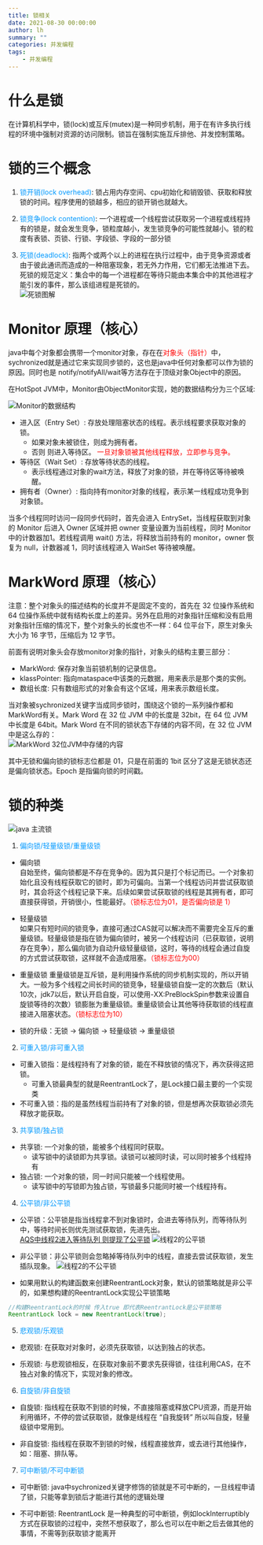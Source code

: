 ```yaml
---
title: 锁相关
date: 2021-08-30 00:00:00
author: lh
summary: ""
categories: 并发编程
tags: 
    - 并发编程
---
```


# 什么是锁
在计算机科学中，锁(lock)或互斥(mutex)是一种同步机制，用于在有许多执行线程的环境中强制对资源的访问限制。锁旨在强制实施互斥排他、并发控制策略。

# 锁的三个概念
1. <font color=#0099FF>锁开销(lock overhead)</font>: 锁占用内存空间、cpu初始化和销毁锁、获取和释放锁的时间。程序使用的锁越多，相应的锁开销也就越大。

2. <font color=#0099FF>锁竞争(lock contention)</font>: 一个进程或一个线程尝试获取另一个进程或线程持有的锁是，就会发生竞争，锁粒度越小，发生锁竞争的可能性就越小。锁的粒度有表锁、页锁、行锁、字段锁、字段的一部分锁

3. <font color=#0099FF>死锁(deadlock)</font>: 指两个或两个以上的进程在执行过程中，由于竞争资源或者由于彼此通讯而造成的一种阻塞现象，若无外力作用，它们都无法推进下去。  
死锁的规范定义：集合中的每一个进程都在等待只能由本集合中的其他进程才能引发的事件，那么该组进程是死锁的。  
![死锁图解](https://kubpang.gitee.io/sourceFile/Java/并发/锁相关-4.jpg)

# Monitor 原理（核心） 
java中每个对象都会携带一个monitor对象，存在在<font color=red>对象头（指针）</font>中，sychronized就是通过它来实现同步锁的，这也是java中任何对象都可以作为锁的原因。同时也是 notify/notifyAll/wait等方法存在于顶级对象Object中的原因。

在HotSpot JVM中，Monitor由ObjectMonitor实现，她的数据结构分为三个区域:

![Monitor的数据结构](https://kubpang.gitee.io/sourceFile/Java/并发/锁相关-2.png)  
* 进入区（Entry Set）: 存放处理阻塞状态的线程。表示线程要求获取对象的锁。  
    * 如果对象未被锁住，则成为拥有者。
    * 否则 则进入等待区。<font face="黑体" color=red> 一旦对象锁被其他线程释放，立即参与竞争。</font>
* 等待区（Wait Set）: 存放等待状态的线程。  
    * 表示线程通过对象的wait方法，释放了对象的锁，并在等待区等待被唤醒。
* 拥有者（Owner）: 指向持有monitor对象的线程，表示某一线程成功竞争到对象锁。

当多个线程同时访问一段同步代码时，首先会进入 EntrySet，当线程获取到对象的 Monitor 后进入 Owner 区域并把 owner 变量设置为当前线程，同时 Monitor 中的计数器加1。若线程调用 wait() 方法，将释放当前持有的 monitor，owner 恢复为 null，计数器减 1，同时该线程进入 WaitSet 等待被唤醒。

# MarkWord 原理（核心） 
注意：整个对象头的描述结构的长度并不是固定不变的，首先在 32 位操作系统和 64 位操作系统中就有结构长度上的差异。另外在启用的对象指针压缩和没有启用对象指针压缩的情况下，整个对象头的长度也不一样：64 位平台下，原生对象头大小为 16 字节，压缩后为 12 字节。

前面有说明对象头会存放monitor对象的指针，对象头的结构主要三部分：
* MarkWord: 保存对象当前锁机制的记录信息。
* klassPointer: 指向mataspace中该类的元数据，用来表示是那个类的实例。
* 数组长度: 只有数组形式的对象会有这个区域，用来表示数组长度。

当对象被sychronized关键字当成同步锁时，围绕这个锁的一系列操作都和MarkWord有关。Mark Word 在 32 位 JVM 中的长度是 32bit，在 64 位 JVM 中长度是 64bit。Mark Word 在不同的锁状态下存储的内容不同，在 32 位 JVM 中是这么存的：  
![MarkWord 32位JVM中存储的内容](https://kubpang.gitee.io/sourceFile/Java/并发/锁相关-3.png)  

其中无锁和偏向锁的锁标志位都是 01，只是在前面的 1bit 区分了这是无锁状态还是偏向锁状态。Epoch 是指偏向锁的时间戳。

# 锁的种类
![java 主流锁](https://kubpang.gitee.io/sourceFile/Java/并发/锁相关-5.png)

1. <font color=#0099FF>偏向锁/轻量级锁/重量级锁</font>  
* 偏向锁  
自始至终，偏向锁都是不存在竞争的。因为其只是打个标记而已。一个对象初始化且没有线程获取它的锁时，即为可偏向。当第一个线程访问并尝试获取锁时，其会将这个线程记录下来。后续如果尝试获取锁的线程是其拥有者，即可直接获得锁，开销很小，性能最好。<font color=red>（锁标志位为01，是否偏向锁是 1）</font>

* 轻量级锁  
如果只有短时间的锁竞争，直接可通过CAS就可以解决而不需要完全互斥的重量级锁。轻量级锁是指在锁为偏向锁时，被另一个线程访问（已获取锁，说明存在竞争），那么偏向锁为自动升级轻量级锁，这时，等待的线程会通过自旋的方式尝试获取锁，这样就不会造成阻塞。<font color=red>（锁标志位为00）</font>

* 重量级锁
重量级锁是互斥锁，是利用操作系统的同步机制实现的，所以开销大。一般为多个线程之间长时间的锁竞争，轻量级锁自旋一定的次数后（默认10次，jdk7以后，默认开启自旋，可以使用-XX:PreBlockSpin参数来设置自旋锁等待的次数）锁膨胀为重量级锁。重量级锁会让其他等待获取锁的线程直接进入阻塞状态。<font color=red>（锁标志位为10）</font>


* 锁的升级：无锁 -> 偏向锁 -> 轻量级锁 -> 重量级锁

2. <font color=#0099FF>可重入锁/非可重入锁</font>  
* 可重入锁指：是线程持有了对象的锁，能在不释放锁的情况下，再次获得这把锁。
    * 可重入锁最典型的就是ReentrantLock了，是Lock接口最主要的一个实现类
* 不可重入锁：指的是虽然线程当前持有了对象的锁，但是想再次获取锁必须先释放才能获取。  

3. <font color=#0099FF>共享锁/独占锁</font>  
* 共享锁: 一个对象的锁，能被多个线程同时获取。
    * 读写锁中的读锁即为共享锁。读锁可以被同时读，可以同时被多个线程持有
* 独占锁: 一个对象的锁，同一时间只能被一个线程使用。
    * 读写锁中的写锁即为独占锁，写锁最多只能同时被一个线程持有。

4. <font color=#0099FF>公平锁/非公平锁</font> 
* 公平锁：公平锁是指当线程拿不到对象锁时，会进去等待队列，而等待队列中，等待时间长则优先测试获取锁，先进先出。  
[AQS中线程2进入等待队列 则提现了公平锁](https://blog.quanlinmen.cn/2021/08/27/lh/并发编程/AQS/)
![线程2的公平锁](https://kubpang.gitee.io/sourceFile/Java/并发/公平锁.jpg)

* 非公平锁：非公平锁则会忽略掉等待队列中的线程，直接去尝试获取锁，发生插队现象。
![线程2的不公平锁](https://kubpang.gitee.io/sourceFile/Java/并发/非公平锁.jpg)

* 如果用默认的构建函数来创建ReentrantLock对象，默认的锁策略就是非公平的，如果想构建的ReentrantLock实现公平锁策略
```java
//构建ReentrantLock的时候 传入true 即代表ReentrantLock是公平锁策略
ReentrantLock lock = new ReentrantLock(true);
```
5. <font color=#0099FF>悲观锁/乐观锁</font>
* 悲观锁: 在获取对对象时，必须先获取锁，以达到独占的状态。

* 乐观锁: 与悲观锁相反，在获取对象前不要求先获得锁，往往利用CAS，在不独占对象的情况下，实现对象的修改。

6. <font color=#0099FF>自旋锁/非自旋锁</font>
* 自旋锁: 指线程在获取不到锁的时候，不直接阻塞或释放CPU资源，而是开始利用循环，不停的尝试获取锁，就像是线程在 “自我旋转” 所以叫自旋，轻量级锁中常用到。

* 非自旋锁: 指线程在获取不到锁的时候，线程直接放弃，或去进行其他操作，如：阻塞、排队等。

7. <font color=#0099FF>可中断锁/不可中断锁</font>
* 可中断锁: java中sychronized关键字修饰的锁就是不可中断的，一旦线程申请了锁，只能等拿到锁后才能进行其他的逻辑处理

* 不可中断锁: ReentrantLock 是一种典型的可中断锁，例如lockInterruptibly 方式在获取锁的过程中，突然不想获取了，那么也可以在中断之后去做其他的事情，不需等到获取锁才能离开



